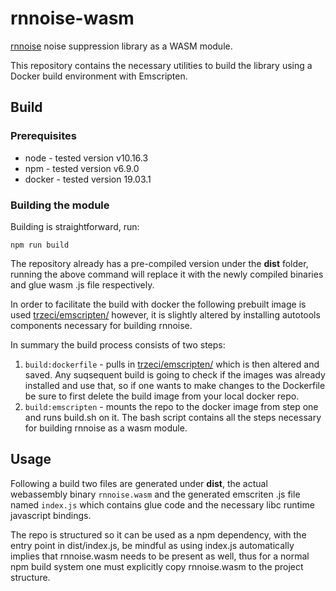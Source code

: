 # rnnoise-wasm

[rnnoise](https://people.xiph.org/~jm/demo/rnnoise/) noise suppression library as a WASM module.

This repository contains the necessary utilities to build the library using a Docker build environment with Emscripten.

## Build

### Prerequisites

- node - tested version v10.16.3
- npm  - tested version v6.9.0
- docker - tested version 19.03.1

### Building the module

Building is straightforward, run:
```
npm run build
```
The repository already has a pre-compiled version under the **dist** folder, running the above command will replace it with the newly compiled binaries and glue wasm .js file respectively.

In order to facilitate the build with docker the following prebuilt image is used [trzeci/emscripten/](https://hub.docker.com/r/trzeci/emscripten/) however, it is slightly altered by installing autotools components necessary for building rnnoise.

In summary the build process consists of two steps:

1. `build:dockerfile` - pulls in [trzeci/emscripten/](https://hub.docker.com/r/trzeci/emscripten/) which is then altered and saved. Any suqsequent build is going to check if the images was already installed and use that, so if one wants to make changes to the Dockerfile be sure to first delete the build image from your local docker repo.
2. `build:emscripten` - mounts the repo to the docker image from step one and runs build.sh on it. The bash script contains all the steps necessary for building rnnoise as a wasm module.

## Usage

Following a build two files are generated under **dist**, the actual webassembly binary `rnnoise.wasm` and the generated emscriten .js file named `index.js` which contains glue code and the necessary libc runtime javascript bindings.

The repo is structured so it can be used as a npm dependency, with the entry point in dist/index.js, be mindful as using index.js
automatically implies that rnnoise.wasm needs to be present as well, thus for a normal npm build system one must explicitly copy rnnoise.wasm to the project structure.

